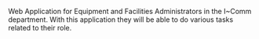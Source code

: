 Web Application for Equipment and Facilities Administrators in the I~Comm department.
With this application they will be able to do various tasks related to their role.
